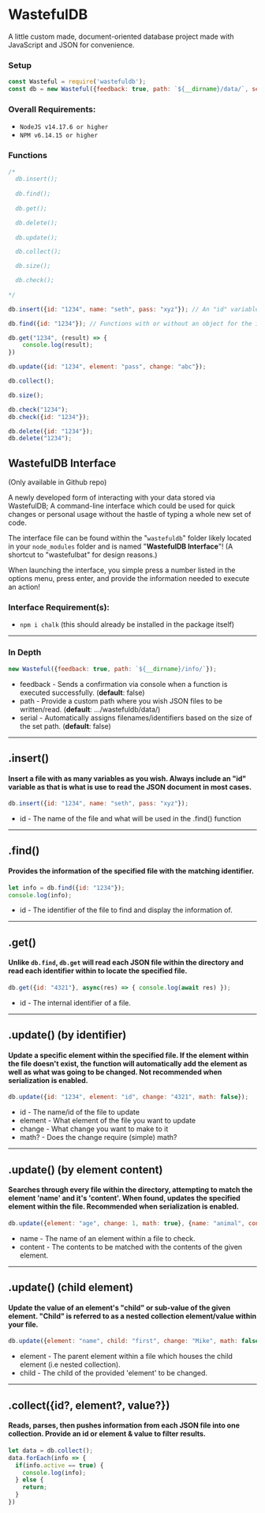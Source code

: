 # WastefulDB
A little custom made, document-oriented database project made with JavaScript and JSON for convenience.


### Setup
```js
const Wasteful = require('wastefuldb');
const db = new Wasteful({feedback: true, path: `${__dirname}/data/`, serial: true});
```

### Overall Requirements:
- `NodeJS v14.17.6 or higher`
- `NPM v6.14.15 or higher`

### Functions
```js
/*
  db.insert();
    
  db.find();
  
  db.get();

  db.delete();
  
  db.update();

  db.collect();

  db.size();

  db.check();
    
*/

db.insert({id: "1234", name: "seth", pass: "xyz"}); // An "id" variable is required in every insertion.

db.find({id: "1234"}); // Functions with or without an object for the identifier.

db.get("1234", (result) => {
    console.log(result);
})

db.update({id: "1234", element: "pass", change: "abc"});

db.collect();

db.size();

db.check("1234");
db.check({id: "1234"});

db.delete({id: "1234"});
db.delete("1234");
```

## WastefulDB Interface
(Only available in Github repo)

A newly developed form of interacting with your data stored via WastefulDB; A command-line interface which could be used for quick changes or personal usage without the hastle of typing a whole new set of code.

The interface file can be found within the "`wastefuldb`" folder likely located in your `node_modules` folder and is named "**WastefulDB Interface**"! (A shortcut to "wastefulbat" for design reasons.)

When launching the interface, you simple press a number listed in the options menu, press enter, and provide the information needed to execute an action!

### Interface Requirement(s):
- `npm i chalk` (this should already be installed in the package itself)
___

### In Depth
```js
new Wasteful({feedback: true, path: `${__dirname}/info/`});
```
* feedback - Sends a confirmation via console when a function is executed successfully. (__default__: false)
* path - Provide a custom path where you wish JSON files to be written/read. (__default__: .../wastefuldb/data/)
* serial - Automatically assigns filenames/identifiers based on the size of the set path. (__default__: false)

___

## .insert()
#### Insert a file with as many variables as you wish. __Always__ include an "id" variable as that is what is use to read the JSON document in most cases.
```js
db.insert({id: "1234", name: "seth", pass: "xyz"});
```
* id - The name of the file and what will be used in the .find() function

___

## .find()
#### Provides the information of the specified file with the matching identifier.
```js
let info = db.find({id: "1234"});
console.log(info);
```
* id - The identifier of the file to find and display the information of.

___

## .get()
#### Unlike `db.find`, `db.get` will read each JSON file within the directory and read each identifier within to locate the specified file.
```js
db.get({id: "4321"}, async(res) => { console.log(await res) });
```
* id - The internal identifier of a file.

___

## .update() (by identifier)
#### Update a specific element within the specified file. If the element within the file doesn't exist, the function will automatically add the element as well as what was going to be changed. Not recommended when serialization is enabled.
```js
db.update({id: "1234", element: "id", change: "4321", math: false});
```
* id - The name/id of the file to update
* element - What element of the file you want to update
* change - What change you want to make to it
* math? - Does the change require (simple) math?

___

## .update() (by element content)
#### Searches through every file within the directory, attempting to match the element 'name' and it's 'content'. When found, updates the specified element within the file. Recommended when serialization is enabled.
```js
db.update({element: "age", change: 1, math: true}, {name: "animal", content: "fox"});
```
* name - The name of an element within a file to check.
* content - The contents to be matched with the contents of the given element.

___


## .update() (child element)
#### Update the value of an element's "child" or sub-value of the given element. "Child" is referred to as a nested collection element/value within your file.
```js
db.update({element: "name", child: "first", change: "Mike", math: false}, {name: "animal", content: "fox"});
```
* element - The parent element within a file which houses the child element (i.e nested collection).
* child - The child of the provided 'element' to be changed.

___


## .collect({id?, element?, value?})
#### Reads, parses, then pushes information from each JSON file into one collection. Provide an id or element & value to filter results.
```js
let data = db.collect();
data.forEach(info => {
  if(info.active == true) {
    console.log(info);
  } else {
    return;
  }
})
```
